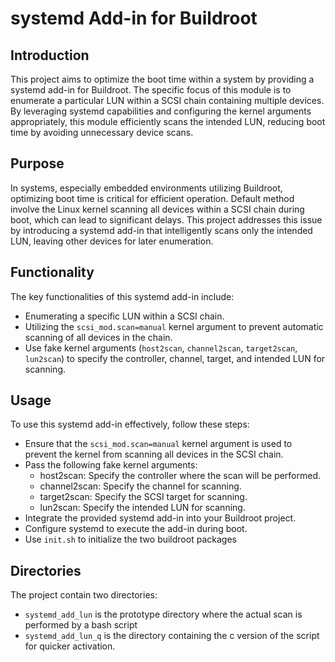 # systemd Add-in for Buildroot

## Introduction
This project aims to optimize the boot time within a system by providing
a systemd add-in for Buildroot. 
The specific focus of this module is to enumerate a particular LUN 
within a SCSI chain containing multiple devices. 
By leveraging systemd capabilities and configuring the kernel arguments
appropriately, this module efficiently scans the intended LUN, reducing 
boot time by avoiding unnecessary device scans.

## Purpose
In systems, especially embedded environments utilizing Buildroot, optimizing
boot time is critical for efficient operation.
Default method involve the Linux kernel scanning all devices within a SCSI 
chain during boot, which can lead to significant delays.
This project addresses this issue by introducing a systemd add-in that
intelligently scans only the intended LUN, leaving other devices for
later enumeration.

## Functionality
The key functionalities of this systemd add-in include:

* Enumerating a specific LUN within a SCSI chain.
* Utilizing the `scsi_mod.scan=manual` kernel argument to prevent automatic 
scanning of all devices in the chain.
* Use fake kernel arguments (`host2scan`, `channel2scan`, `target2scan`, 
`lun2scan`) to specify the controller, channel, target, and intended LUN for
scanning.

## Usage
To use this systemd add-in effectively, follow these steps:

* Ensure that the `scsi_mod.scan=manual` kernel argument is used to prevent
the kernel from scanning all devices in the SCSI chain.
* Pass the following fake kernel arguments:
    * host2scan: Specify the controller where the scan will be performed.
    * channel2scan: Specify the channel for scanning.
    * target2scan: Specify the SCSI target for scanning.
    * lun2scan: Specify the intended LUN for scanning.
* Integrate the provided systemd add-in into your Buildroot project.
* Configure systemd to execute the add-in during boot.
* Use `init.sh` to initialize the two buildroot packages

## Directories
The project contain two directories:
* `systemd_add_lun` is the prototype directory where the actual scan is 
performed by a bash script
* `systemd_add_lun_q` is the directory containing the c version of the 
script for quicker activation.

